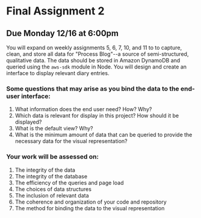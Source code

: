 # Final Assignment 2

## Due Monday 12/16 at 6:00pm

You will expand on weekly assignments 5, 6, 7, 10, and 11 to to capture, clean, and store all data for "Process Blog"--a source of semi-structured, qualitative data. The data should be stored in Amazon DynamoDB and queried using the `aws-sdk` module in Node. You will design and create an interface to display relevant diary entries. 

### Some questions that may arise as you bind the data to the end-user interface:

1. What information does the end user need? How? Why?  
2. Which data is relevant for display in this project? How should it be displayed?  
3. What is the default view? Why?  
4. What is the minimum amount of data that can be queried to provide the necessary data for the visual representation?  

### Your work will be assessed on:

1. The integrity of the data  
2. The integrity of the database  
3. The efficiency of the queries and page load  
4. The choices of data structures  
5. The inclusion of relevant data  
6. The coherence and organization of your code and repository  
7. The method for binding the data to the visual representation  